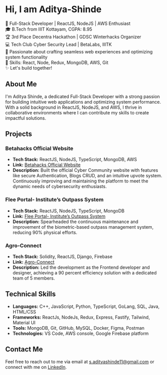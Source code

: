 # Hi, I am Aditya-Shinde

🚀 Full-Stack Developer | ReactJS, NodeJS | AWS Enthusiast  
🎓 B.Tech from IIIT Kottayam, CGPA: 8.95  
🏆 3rd Place Decentra Hackathon | GDSC Winterhacks Organizer  
💻 Tech Club Cyber Security Lead | BetaLabs, IIITK  
🌟 Passionate about crafting seamless web experiences and optimizing system functionality  
🔧 Skills: React, Node, Redux, MongoDB, AWS, Git  
✨ Let's build together!  

## About Me

I'm Aditya Shinde, a dedicated Full-Stack Developer with a strong passion for building intuitive web applications and optimizing system performance. With a solid background in ReactJS, NodeJS, and AWS, I thrive in collaborative environments where I can contribute my skills to create impactful solutions.

## Projects

### Betahacks Official Website
- **Tech Stack:** ReactJS, NodeJS, TypeScript, MongoDB, AWS
- **Link:** [Betahacks Official Website](https://betahacks-community-dev.onrender.com/)
- **Description:** Built the official Cyber Community website with features like secure Authentication, Blogs CRUD, and an intuitive upvote system. Continuously improving and maintaining the platform to meet the dynamic needs of cybersecurity enthusiasts.

### Flee Portal- Institute’s Outpass System
- **Tech Stack:** ReactJS, NodeJS, TypeScript, MongoDB
- **Link:** [Flee Portal- Institute’s Outpass System](https://outpass.iiitkottayam.ac.in/app)
- **Description:** Spearheaded the continuous maintenance and improvement of the biometric-based outpass management system, reducing 90% physical efforts.

### Agro-Connect
- **Tech Stack:** Solidity, ReactJS, Django, Firebase
- **Link:** [Agro-Connect](https://github.com/adityasshinde/Agro-Connect-Full-Project)
- **Description:** Led the development as the Frontend developer and designer, achieving a 90 percent efficiency solution with a dedicated team of 5 members.

## Technical Skills

- **Languages:** C++, JavaScript, Python, TypeScript, GoLang, SQL, Java, HTML/CSS
- **Frameworks:** ReactJs, NodeJs, Redux, Express, Fastify, Tailwind, Material UI
- **Tools:** MongoDB, Git, GitHub, MySQL, Docker, Figma, Postman
- **Technologies:** VS Code, AWS console, Google Firebase platform

## Contact Me

Feel free to reach out to me via email at s.adityashinde11@gmail.com or connect with me on [LinkedIn](https://www.linkedin.com/in/aditya-shinde11/).


